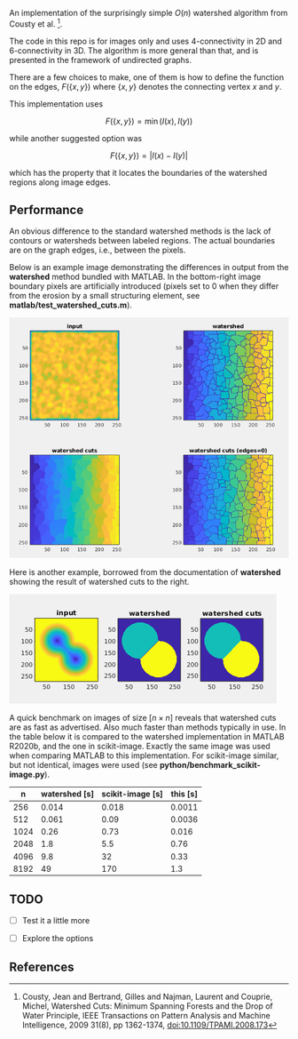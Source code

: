 An implementation of the surprisingly simple $`O(n)`$ watershed
algorithm from Cousty et al. [^1].

The code in this repo is for images only and uses 4-connectivity in 2D and
6-connectivity in 3D. The algorithm is more general than that, and is
presented in the framework of undirected graphs.

There are a few choices to make, one of them is how to define the
function on the edges, $`F(\{x,y\})`$ where $`\{x,y\}`$ denotes the
connecting vertex $x$ and $y$.

This implementation uses

``` math
F(\{x,y\}) = \min \left( I(x) , I(y) \right)
```

while another suggested option was

``` math
F(\{x,y\}) = | I(x) - I(y) |
```

which has the property that it locates the boundaries of the watershed
regions along image edges.

## Performance
An obvious difference to the standard watershed methods is the lack of
contours or watersheds between labeled regions. The actual boundaries
are on the graph edges, i.e., between the pixels.

Below is an example image demonstrating the differences in output from
the **watershed** method bundled with MATLAB. In the bottom-right
image boundary pixels are artificially introduced (pixels set to 0
when they differ from the erosion by a small structuring element, see
**matlab/test_watershed_cuts.m**).

<img src="doc/screenshot1.png">

Here is another example, borrowed from the documentation of
**watershed** showing the result of watershed cuts to the right.

<img src="doc/screenshot2.png">


A quick benchmark on images of size $`\left[n \times n\right]`$
reveals that watershed cuts are as fast as advertised. Also much
faster than methods typically in use. In the table below it is
compared to the watershed implementation in MATLAB R2020b, and the one
in scikit-image. Exactly the same image was used when comparing MATLAB
to this implementation. For scikit-image similar, but not identical,
images were used (see **python/benchmark_scikit-image.py**).

| n    | watershed [s] | scikit-image [s] | this [s] |
| ---  |    ---        |     ---          |   ---    |
| 256  |  0.014        |   0.018          | 0.0011   |
| 512  |  0.061        |   0.09           | 0.0036   |
| 1024 |  0.26         |   0.73           | 0.016    |
| 2048 |  1.8          |   5.5            | 0.76     |
| 4096 |  9.8          |  32              | 0.33     |
| 8192 | 49            | 170              | 1.3      |


## TODO
- [ ] Test it a little more
- [ ] Explore the options


## References

[^1]: Cousty, Jean and Bertrand, Gilles and Najman, Laurent and Couprie, Michel, Watershed Cuts: Minimum Spanning Forests and the Drop of Water Principle, IEEE Transactions on Pattern Analysis and Machine Intelligence, 2009 31(8), pp 1362-1374, [doi:10.1109/TPAMI.2008.173](http://dx.doi.org/10.1109/TPAMI.2008.173)
